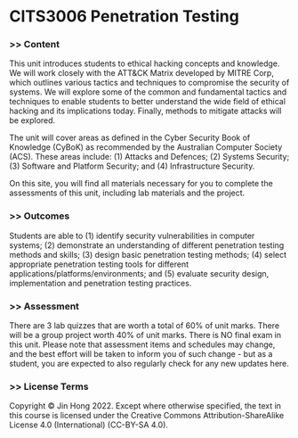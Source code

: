 # CITS3006 Penetration Testing

### >> Content

This unit introduces students to ethical hacking concepts and knowledge. We will work closely with the ATT\&CK Matrix developed by MITRE Corp, which outlines various tactics and techniques to compromise the security of systems. We will explore some of the common and fundamental tactics and techniques to enable students to better understand the wide field of ethical hacking and its implications today. Finally, methods to mitigate attacks will be explored.

The unit will cover areas as defined in the Cyber Security Book of Knowledge (CyBoK) as recommended by the Australian Computer Society (ACS). These areas include: (1) Attacks and Defences; (2) Systems Security; (3) Software and Platform Security; and (4) Infrastructure Security.

On this site, you will find all materials necessary for you to complete the assessments of this unit, including lab materials and the project.

### >> Outcomes

Students are able to (1) identify security vulnerabilities in computer systems; (2) demonstrate an understanding of different penetration testing methods and skills; (3) design basic penetration testing methods; (4) select appropriate penetration testing tools for different applications/platforms/environments; and (5) evaluate security design, implementation and penetration testing practices.

### >> Assessment

There are 3 lab quizzes that are worth a total of 60% of unit marks. There will be a group project worth 40% of unit marks. There is NO final exam in this unit. Please note that assessment items and schedules may change, and the best effort will be taken to inform you of such change - but as a student, you are expected to also regularly check for any new updates here.&#x20;

### >> License Terms

Copyright © Jin Hong 2022. Except where otherwise specified, the text in this course is licensed under the Creative Commons Attribution-ShareAlike License 4.0 (International) (CC-BY-SA 4.0).
